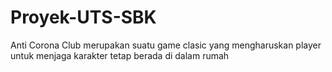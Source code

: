 # Proyek-UTS-SBK
Anti Corona Club merupakan suatu game clasic yang mengharuskan player untuk menjaga karakter tetap berada di dalam rumah
